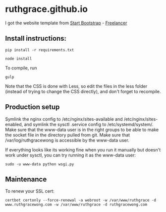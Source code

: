 # ruthgrace.github.io

I got the website template from [Start Bootstrap](http://startbootstrap.com/) - [Freelancer](http://startbootstrap.com/template-overviews/freelancer/)

## Install instructions:

```
pip install -r requirements.txt
```

```
node install
```

To compile, run

```
gulp
```

Note that the CSS is done with Less, so edit the files in the less folder (instead of trying to change the CSS directly), and don't forget to recompile.

## Production setup

Symlink the nginx config to /etc/nginx/sites-available and /etc/nginx/sites-enabled, and symlink the sysctl .service config to /etc/systemd/system/. Make sure that the www-data user is in the right groups to be able to make the socket file in the directory pulled from git. Make sure that /var/log/ruthgracewong is accessible by the www-data user.

If everything looks like its working fine when you run it manually but doesn't work under sysctl, you can try running it as the www-data user:

```
sudo -u www-data python wsgi.py
```

## Maintenance

To renew your SSL cert:

```
certbot certonly --force-renewal -a webroot -w /var/www/ruthgrace -d www.ruthgracewong.com -w /var/www/ruthgrace -d ruthgracewong.com
```
